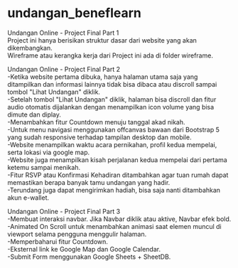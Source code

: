 # undangan_beneflearn

Undangan Online - Project Final Part 1  
Project ini hanya berisikan struktur dasar dari website yang akan dikembangkan.  
Wireframe atau kerangka kerja dari Project ini ada di folder wireframe.

Undangan Online - Project Final Part 2  
-Ketika website pertama dibuka, hanya halaman utama saja yang ditampilkan dan informasi lainnya tidak bisa dibaca atau discroll sampai tombol "Lihat Undangan" diklik.  
-Setelah tombol "Lihat Undangan" diklik, halaman bisa discroll dan fitur audio otomatis dijalankan dengan menampilkan icon volume yang bisa dimute dan diplay.  
-Menambahkan fitur Countdown menuju tanggal akad nikah.  
-Untuk menu navigasi menggunakan offcanvas bawaan dari Bootstrap 5 yang sudah responsive terhadap tampilan desktop dan mobile.  
-Website menampilkan waktu acara pernikahan, profil kedua mempelai, serta lokasi via google map.  
-Website juga menampilkan kisah perjalanan kedua mempelai dari pertama ketemu sampai menikah.  
-Fitur RSVP atau Konfirmasi Kehadiran ditambahkan agar tuan rumah dapat memastikan berapa banyak tamu undangan yang hadir.  
-Terundang juga dapat mengirimkan hadiah, bisa saja nanti ditambahkan akun e-wallet.

Undangan Online - Project Final Part 3  
-Membuat interaksi navbar. Jika Navbar diklik atau aktive, Navbar efek bold.  
-Animated On Scroll untuk menambahkan animasi saat elemen muncul di viewport selama pengguna menggulir halaman.  
-Memperbaharui fitur Countdown.  
-Eksternal link ke Google Map dan Google Calendar.  
-Submit Form menggunakan Google Sheets + SheetDB.

